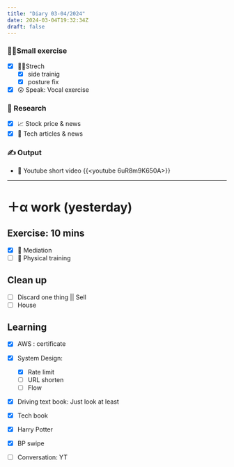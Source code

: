 ```yaml
---
title: "Diary 03-04/2024"  
date: 2024-03-04T19:32:34Z
draft: false
---
```


### 🧘‍♀️Small exercise

- [x]  🧎‍♀️Strech
    - [x]  side trainig
    - [x]  posture fix
- [x]  😮 Speak: Vocal exercise

### 👀 Research

- [x]  📈 Stock price & news
- [x]  👾 Tech articles & news

### ✍️ Output

- 🎥 Youtube short video {{<youtube 6uR8m9K650A>}}

---

# ＋α work (yesterday)

## Exercise: 10 mins

- [x]  🧘 Mediation
- [ ]  🧘 Physical training

## Clean up

- [ ]  Discard one thing || Sell
- [ ]  House

## Learning

- [x]  AWS : certificate
- [x]  System Design:
    - [x]  Rate limit
    - [ ]  URL shorten
    - [ ]  Flow
- [x]  Driving text book:  Just look at least
- [x]  Tech book
- [x]  Harry Potter

- [x]  BP swipe
- [ ]  Conversation: YT